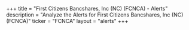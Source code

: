 +++
title = "First Citizens Bancshares, Inc (NC) (FCNCA) - Alerts"
description = "Analyze the Alerts for First Citizens Bancshares, Inc (NC) (FCNCA)"
ticker = "FCNCA"
layout = "alerts"
+++

